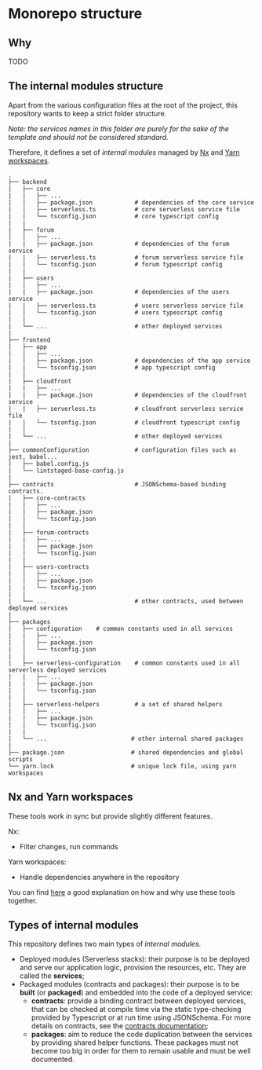 # Monorepo structure

## Why

TODO

## The internal modules structure

Apart from the various configuration files at the root of the project, this repository wants to keep a strict folder structure.

_Note: the services names in this folder are purely for the sake of the template and should not be considered standard._

Therefore, it defines a set of _internal modules_ managed by [Nx](https://nx.dev/) and [Yarn workspaces](https://classic.yarnpkg.com/lang/en/docs/workspaces/).

```
.
├── backend
|   ├── core
|   |   ├── ...
|   |   ├── package.json            # dependencies of the core service
|   |   ├── serverless.ts           # core serverless service file
|   |   └── tsconfig.json           # core typescript config
|   |
|   ├── forum
|   |   ├── ...
|   |   ├── package.json            # dependencies of the forum service
|   |   ├── serverless.ts           # forum serverless service file
|   |   └── tsconfig.json           # forum typescript config
|   |
|   ├── users
|   |   ├── ...
|   |   ├── package.json            # dependencies of the users service
|   |   ├── serverless.ts           # users serverless service file
|   |   └── tsconfig.json           # users typescript config
|   |
|   └── ...                         # other deployed services
|
├── frontend
|   ├── app
|   |   ├── ...
|   |   ├── package.json            # dependencies of the app service
|   |   └── tsconfig.json           # app typescript config
|   |
|   ├── cloudfront
|   |   ├── ...
|   |   ├── package.json            # dependencies of the cloudfront service
|   |   ├── serverless.ts           # cloudfront serverless service file
|   |   └── tsconfig.json           # cloudfront typescript config
|   |
|   └── ...                         # other deployed services
|
├── commonConfiguration             # configuration files such as jest, babel...
|   ├── babel.config.js
|   └── lintstaged-base-config.js
|
├── contracts                       # JSONSchema-based binding contracts.
|   ├── core-contracts
|   |   ├── ...
|   |   ├── package.json
|   |   └── tsconfig.json
|   |
|   ├── forum-contracts
|   |   ├── ...
|   |   ├── package.json
|   |   └── tsconfig.json
|   |
|   ├── users-contracts
|   |   ├── ...
|   |   ├── package.json
|   |   └── tsconfig.json
|   |
|   └── ...                         # other contracts, used between deployed services
|
├── packages
|   ├── configuration    # common constants used in all services
|   |   ├── ...
|   |   ├── package.json
|   |   └── tsconfig.json
|   |
|   ├── serverless-configuration    # common constants used in all serverless deployed services
|   |   ├── ...
|   |   ├── package.json
|   |   └── tsconfig.json
|   |
|   ├── serverless-helpers          # a set of shared helpers
|   |   ├── ...
|   |   ├── package.json
|   |   └── tsconfig.json
|   |
|   └── ...                        # other internal shared packages
|
├── package.json                   # shared dependencies and global scripts
└── yarn.lock                      # unique lock file, using yarn workspaces

```

## Nx and Yarn workspaces

These tools work in sync but provide slightly different features.

Nx:

- Filter changes, run commands

Yarn workspaces:

- Handle dependencies anywhere in the repository

You can find [here](https://nx.dev/getting-started/nx-core) a good explanation on how and why use these tools together.

## Types of internal modules

This repository defines two main types of _internal modules_.

- Deployed modules (Serverless stacks): their purpose is to be deployed and serve our application logic, provision the resources, etc. They are called the **services**;
- Packaged modules (contracts and packages): their purpose is to be **built** (or **packaged**) and embedded into the code of a deployed service:
  - **contracts**: provide a binding contract between deployed services, that can be checked at compile time via the static type-checking provided by Typescript or at run time using JSONSchema. For more details on contracts, see the [contracts documentation](https://github.com/swarmion/swarmion/tree/main/packages/serverless-contracts);
  - **packages**: aim to reduce the code duplication between the services by providing shared helper functions. These packages must not become too big in order for them to remain usable and must be well documented.
